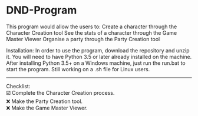 # DND-Program

This program would allow the users to:
  Create a character through the Character Creation tool
  See the stats of a character through the Game Master Viewer
  Organise a party through the Party Creation tool


Installation:
  In order to use the program, download the repository and unzip it. You will need to have Python 3.5 or later already installed on the machine.
  After installing Python 3.5+ on a Windows machine, just run the run.bat to start the program.
  Still working on a .sh file for Linux users.

<hr>
Checklist:
<br>
  ☑️ Complete the Character Creation process.<br>
  ❌ Make the Party Creation tool.<br>
  ❌ Make the Game Master Viewer.<br>
